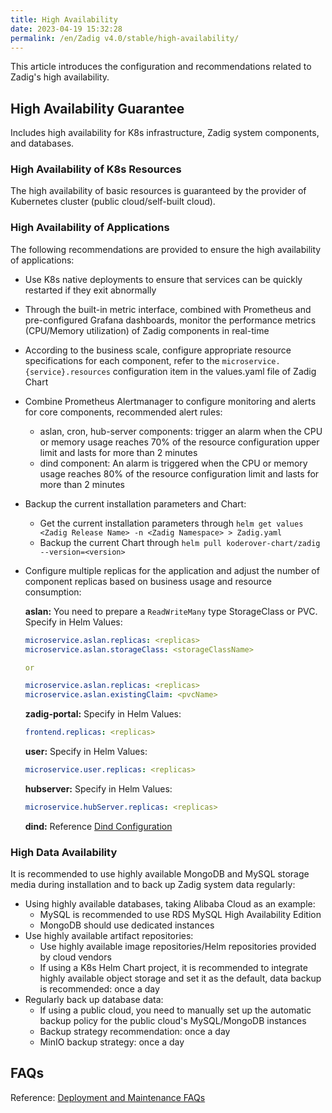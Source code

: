 ```yaml
---
title: High Availability
date: 2023-04-19 15:32:28
permalink: /en/Zadig v4.0/stable/high-availability/
---
```


This article introduces the configuration and recommendations related to Zadig's high availability.

## High Availability Guarantee

Includes high availability for K8s infrastructure, Zadig system components, and databases.

### High Availability of K8s Resources

The high availability of basic resources is guaranteed by the provider of Kubernetes cluster (public cloud/self-built cloud).

### High Availability of Applications

The following recommendations are provided to ensure the high availability of applications:

- Use K8s native deployments to ensure that services can be quickly restarted if they exit abnormally
- Through the built-in metric interface, combined with Prometheus and pre-configured Grafana dashboards, monitor the performance metrics (CPU/Memory utilization) of Zadig components in real-time
- According to the business scale, configure appropriate resource specifications for each component, refer to the `microservice.{service}.resources` configuration item in the values.yaml file of Zadig Chart
- Combine Prometheus Alertmanager to configure monitoring and alerts for core components, recommended alert rules:
  - aslan, cron, hub-server components: trigger an alarm when the CPU or memory usage reaches 70% of the resource configuration upper limit and lasts for more than 2 minutes
  - dind component: An alarm is triggered when the CPU or memory usage reaches 80% of the resource configuration limit and lasts for more than 2 minutes
- Backup the current installation parameters and Chart:
  - Get the current installation parameters through `helm get values <Zadig Release Name> -n <Zadig Namespace> > Zadig.yaml`
  - Backup the current Chart through `helm pull koderover-chart/zadig --version=<version>`
- Configure multiple replicas for the application and adjust the number of component replicas based on business usage and resource consumption:

  **aslan:** You need to prepare a `ReadWriteMany` type StorageClass or PVC. Specify in Helm Values:
  ```yaml
  microservice.aslan.replicas: <replicas>
  microservice.aslan.storageClass: <storageClassName>

  or
  
  microservice.aslan.replicas: <replicas>
  microservice.aslan.existingClaim: <pvcName>
  ```

  **zadig-portal:** Specify in Helm Values:
  ```yaml
  frontend.replicas: <replicas>
  ```

  **user:** Specify in Helm Values:
  ```yaml
  microservice.user.replicas: <replicas>
  ```

  **hubserver:** Specify in Helm Values:
  ```yaml
  microservice.hubServer.replicas: <replicas>
  ```

  **dind:** Reference [Dind Configuration](/en/Zadig%20v4.0/pages/cluster_manage/#dind-%E8%B5%84%E6%BA%90%E9%85%8D%E7%BD%AE)

### High Data Availability

It is recommended to use highly available MongoDB and MySQL storage media during installation and to back up Zadig system data regularly:

- Using highly available databases, taking Alibaba Cloud as an example:
    - MySQL is recommended to use RDS MySQL High Availability Edition
    - MongoDB should use dedicated instances
- Use highly available artifact repositories:
  - Use highly available image repositories/Helm repositories provided by cloud vendors
  - If using a K8s Helm Chart project, it is recommended to integrate highly available object storage and set it as the default, data backup is recommended: once a day
- Regularly back up database data:
  - If using a public cloud, you need to manually set up the automatic backup policy for the public cloud's MySQL/MongoDB instances
  - Backup strategy recommendation: once a day
  - MinIO backup strategy: once a day

## FAQs

Reference: [Deployment and Maintenance FAQs](/en/Zadig%20v4.0/faq/debug-system/)